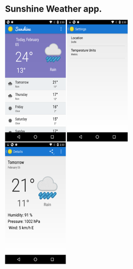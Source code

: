 Sunshine Weather app.
========
<img src="https://raw.githubusercontent.com/way2jatin/sunshine/master/screenshots/Screenshot_20190205-143325.png" alt="Forecast Screenshot" width="200" height="400">
<img src="https://raw.githubusercontent.com/way2jatin/sunshine/master/screenshots/Screenshot_20190205-143333.png" alt="Settings Screenshot" width="200" height="400">
<img src="https://raw.githubusercontent.com/way2jatin/sunshine/master/screenshots/Screenshot_20190205-143341.png" alt="Details Screenshot" width="200" height="400">
